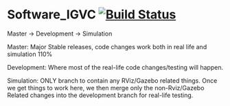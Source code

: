 Software_IGVC [![Build Status](http://jenkins.chicagoedt.org/job/Software_IGVC_Upstream/badge/icon)](http://jenkins.chicagoedt.org/job/Software_IGVC_Upstream/)
=============


Master -> Development -> Simulation

Master:       Major Stable releases, code changes work both in real life and simulation 110%

Development:  Where most of the real-life code changes/testing will happen. 

Simulation:   ONLY branch to contain any RViz/Gazebo related things. Once we get things to work here, 
              we then merge only the non-Rviz/Gazebo Related changes into the development branch for 
              real-life testing.
